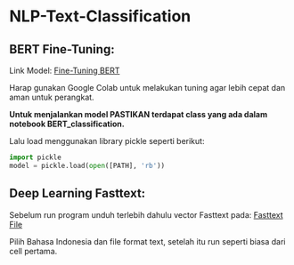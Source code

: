 # NLP-Text-Classification

## BERT Fine-Tuning:
Link Model:
[Fine-Tuning BERT](https://drive.google.com/file/d/1yund8a0yFH80Xd5a0-URDbUbufO6CETJ/view?usp=sharing)

Harap gunakan Google Colab untuk melakukan tuning agar lebih cepat dan aman untuk perangkat.

**Untuk menjalankan model PASTIKAN terdapat class yang ada dalam notebook BERT_classification.**

Lalu load menggunakan library pickle seperti berikut:
```python
import pickle
model = pickle.load(open([PATH], 'rb'))
``` 

## Deep Learning Fasttext: 
Sebelum run program unduh terlebih dahulu vector Fasttext pada: 
[Fasttext File](https://fasttext.cc/docs/en/crawl-vectors.html) 

Pilih Bahasa Indonesia dan file format text, setelah itu run seperti biasa dari cell pertama. 
